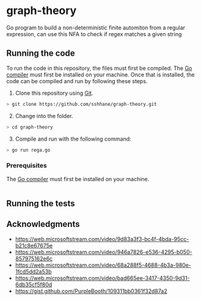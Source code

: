 # graph-theory
Go program to build a non-deterministic finite automiton from a regular expression, can use this NFA to check if regex matches a given string

## Running the code
To run the code in this repository, the files must first be compiled.
The [Go compiler](https://golang.org/dl/) must first be installed on your machine.
Once that is installed, the code can be compiled and run by following these steps.

1. Clone this repository using [Git](https://github.com/sshhane/graph-theory).

```bash
> git clone https://github.com/sshhane/graph-theory.git
```
2. Change into the folder.
```bash
> cd graph-theory
```
3. Compile and run with the following command:
```bash
> go run rega.go
```

### Prerequisites

The [Go compiler](https://golang.org/dl/) must first be installed on your machine.

```

```

## Running the tests


## Acknowledgments

* https://web.microsoftstream.com/video/9d83a3f3-bc4f-4bda-95cc-b21c8e67675e
* https://web.microsoftstream.com/video/946a7826-e536-4295-b050-857975162e6c
* https://web.microsoftstream.com/video/68a288f5-4688-4b3a-980e-1fcd5dd2a53b
* https://web.microsoftstream.com/video/bad665ee-3417-4350-9d31-6db35cf5f80d
* https://gist.github.com/PurpleBooth/109311bb0361f32d87a2

